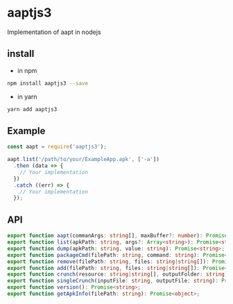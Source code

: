 <!--
 * @Author: kiliaosi
 * @Date: 2021-04-13 12:44:31
 * @LastEditors: kiliaosi
 * @LastEditTime: 2021-04-13 13:29:59
 * @Description:
-->

# aaptjs3
Implementation of aapt in nodejs

## install

- in npm
```bash
npm install aaptjs3 --save
```

- in yarn
```bash
yarn add aaptjs3
```

## Example

```js
const aapt = require('aaptjs3');

aapt.list('/path/to/your/ExampleApp.apk', ['-a'])
  .then (data => {
    // Your implementation
  })
  .catch ((err) => {
    // Your implementation
  });
```

## API
```typescript
export function aapt(commanArgs: string[], maxBuffer?: number): Promise<string>;
export function list(apkPath: string, args?: Array<string>): Promise<string>;
export function dump(apkPath: string, value: string): Promise<string>;
export function packageCmd(filePath: string, command: string): Promise<string>;
export function remove(filePath: string, files: string|string[]): Promise<string>;
export function add(filePath: string, files: string|string[]): Promise<string>;
export function crunch(resource: string|string[], outputFolder: string): Promise<string>;
export function singleCrunch(inputFile: string, outputFile: string): Promise<string>;
export function version(): Promise<string>;
export function getApkInfo(filePath: string): Promise<object>;
```
